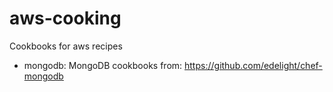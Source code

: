 aws-cooking
===========

Cookbooks for aws recipes

 * mongodb: MongoDB cookbooks from: https://github.com/edelight/chef-mongodb
